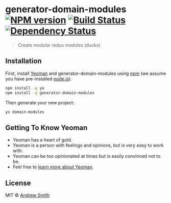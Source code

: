 # generator-domain-modules [![NPM version][npm-image]][npm-url] [![Build Status][travis-image]][travis-url] [![Dependency Status][daviddm-image]][daviddm-url]
> Create modular redux modules (ducks)

## Installation

First, install [Yeoman](http://yeoman.io) and generator-domain-modules using [npm](https://www.npmjs.com/) (we assume you have pre-installed [node.js](https://nodejs.org/)).

```bash
npm install -g yo
npm install -g generator-domain-modules
```

Then generate your new project:

```bash
yo domain-modules
```

## Getting To Know Yeoman

 * Yeoman has a heart of gold.
 * Yeoman is a person with feelings and opinions, but is very easy to work with.
 * Yeoman can be too opinionated at times but is easily convinced not to be.
 * Feel free to [learn more about Yeoman](http://yeoman.io/).

## License

MIT © [Andrew Smith](http://andrew.codes)


[npm-image]: https://badge.fury.io/js/generator-domain-modules.svg
[npm-url]: https://npmjs.org/package/generator-domain-modules
[travis-image]: https://travis-ci.org/andrew-codes/generator-domain-modules.svg?branch=master
[travis-url]: https://travis-ci.org/andrew-codes/generator-domain-modules
[daviddm-image]: https://david-dm.org/andrew-codes/generator-domain-modules.svg?theme=shields.io
[daviddm-url]: https://david-dm.org/andrew-codes/generator-domain-modules
